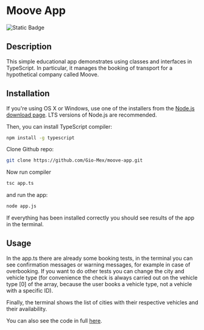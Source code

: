 # Moove App

![Static Badge](https://img.shields.io/badge/TYPESCRIPT-black?style=for-the-badge&logo=TypeScript)

## Description

This simple educational app demonstrates using classes and interfaces in TypeScript. In particular, it manages the booking of transport for a hypothetical company called Moove.

## Installation

If you're using OS X or Windows, use one of the installers from the [Node.js download page](https://nodejs.org/en/download/). LTS versions of Node.js are recommended.

Then, you can install TypeScript compiler:

```bash
npm install -g typescript
```

Clone Github repo:

```bash
git clone https://github.com/Gio-Mex/moove-app.git
```

Now run compiler

```bash
tsc app.ts
```

and run the app:

```bash
node app.js
```

If everything has been installed correctly you should see results of the app in the terminal. 

## Usage 
In the app.ts there are already some booking tests, in the terminal you can see confirmation messages or warning messages, for example in case of overbooking. If you want to do other tests you can change the city and vehicle type (for convenience the check is always carried out on the vehicle type [0] of the array, because the user books a vehicle type, not a vehicle with a specific ID).
  
Finally, the terminal shows the list of cities with their respective vehicles and their availability.

You can also see the code in full [here](https://codepen.io/Gio-Mex/pen/PovzJap).
